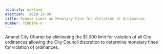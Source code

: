 ```yaml
---
locality: oakland
election: '2018-11-06'
title: Remove Limit on Monetary Fine for Violation of Ordinances
number: PENDING-9
---
```

Amend City Charter by eliminating the $1,000 limit for violation of all City ordinances allowing the City Council discretion to determine monetary fines for violation of ordinances.
